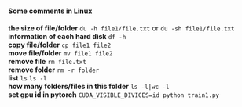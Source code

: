 #### Some comments in Linux

**the size of file/folder** `du -h file1/file.txt` or `du -sh file1/file.txt`  
**information of each hard disk** `df -h`  
**copy file/folder** `cp file1 file2`  
**move file/folder** `mv file1 file2`  
**remove file** `rm file.txt`  
**remove folder** `rm -r folder`  
**list** `ls` `ls -l`  
**how many folders/files in this folder** `ls -l|wc -l`  
**set gpu id in pytorch** `CUDA_VISIBLE_DIVICES=id python train1.py`  

